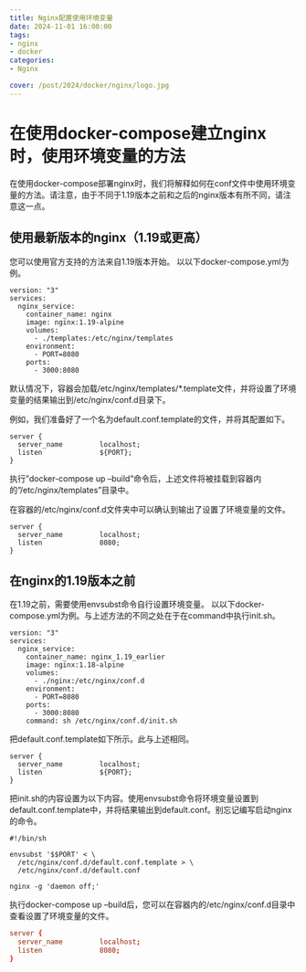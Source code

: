 ```yaml
---
title: Nginx配置使用环境变量
date: 2024-11-01 16:00:00
tags:
- nginx
- docker
categories:
- Nginx

cover: /post/2024/docker/nginx/logo.jpg
---
```




# 在使用docker-compose建立nginx时，使用环境变量的方法

在使用docker-compose部署nginx时，我们将解释如何在conf文件中使用环境变量的方法。请注意，由于不同于1.19版本之前和之后的nginx版本有所不同，请注意这一点。

## 使用最新版本的nginx（1.19或更高）

您可以使用官方支持的方法来自1.19版本开始。
以以下docker-compose.yml为例。

```
version: "3"
services:
  nginx_service:
    container_name: nginx
    image: nginx:1.19-alpine
    volumes:
      - ./templates:/etc/nginx/templates
    environment:
      - PORT=8080
    ports:
      - 3000:8080
```

默认情况下，容器会加载/etc/nginx/templates/*.template文件，并将设置了环境变量的结果输出到/etc/nginx/conf.d目录下。

例如，我们准备好了一个名为default.conf.template的文件，并将其配置如下。

```
server {
  server_name         localhost;
  listen              ${PORT};
}
```

执行”docker-compose up –build”命令后，上述文件将被挂载到容器内的”/etc/nginx/templates”目录中。

在容器的/etc/nginx/conf.d文件夹中可以确认到输出了设置了环境变量的文件。

```
server {
  server_name         localhost;
  listen              8080;
}
```

## 在nginx的1.19版本之前

在1.19之前，需要使用envsubst命令自行设置环境变量。
以以下docker-compose.yml为例。与上述方法的不同之处在于在command中执行init.sh。

```
version: "3"
services:
  nginx_service:
    container_name: nginx_1.19_earlier
    image: nginx:1.18-alpine
    volumes:
      - ./nginx:/etc/nginx/conf.d
    environment:
      - PORT=8080
    ports:
      - 3000:8080
    command: sh /etc/nginx/conf.d/init.sh
```

把default.conf.template如下所示。此与上述相同。

```
server {
  server_name         localhost;
  listen              ${PORT};
}
```

把init.sh的内容设置为以下内容。使用envsubst命令将环境变量设置到default.conf.template中，并将结果输出到default.conf。别忘记编写启动nginx的命令。

```
#!/bin/sh

envsubst '$$PORT' < \
  /etc/nginx/conf.d/default.conf.template > \
  /etc/nginx/conf.d/default.conf

nginx -g 'daemon off;'
```

执行docker-compose up –build后，您可以在容器内的/etc/nginx/conf.d目录中查看设置了环境变量的文件。

```conf
server {
  server_name         localhost;
  listen              8080;
}
```